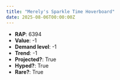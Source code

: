 ```yaml
---
title: "Merely's Sparkle Time Hoverboard"
date: 2025-08-06T00:00:00Z
---
```

- **RAP**: 6394
- **Value**: -1
- **Demand level**: -1
- **Trend**: -1
- **Projected?**: True
- **Hyped?**: True
- **Rare?**: True
